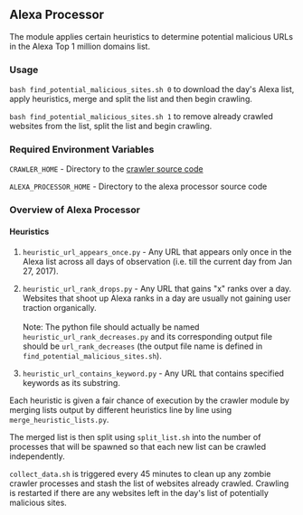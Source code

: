 ## Alexa Processor

The module applies certain heuristics to determine potential malicious URLs in the Alexa Top 1 million domains list.

### Usage
`bash find_potential_malicious_sites.sh 0` to download the day's Alexa list, apply heuristics, merge and split the list and then begin crawling.

`bash find_potential_malicious_sites.sh 1` to remove already crawled websites from the list, split the list and begin crawling.

### Required Environment Variables
`CRAWLER_HOME` - Directory to the [crawler source code](https://github.com/torcellite/gatech-cs6262-crawler)

`ALEXA_PROCESSOR_HOME` - Directory to the alexa processor source code

### Overview of Alexa Processor

#### Heuristics
1. `heuristic_url_appears_once.py` - Any URL that appears only once in the Alexa list across all days of observation (i.e. till the current day from Jan 27, 2017).

2. `heuristic_url_rank_drops.py` - Any URL that gains "x" ranks over a day. Websites that shoot up Alexa ranks in a day are usually not gaining user traction organically. <br/> <br/> Note: The python file should actually be named `heuristic_url_rank_decreases.py` and its corresponding output file should be `url_rank_decreases` (the output file name is defined in `find_potential_malicious_sites.sh`).

3. `heuristic_url_contains_keyword.py` - Any URL that contains specified keywords as its substring.

Each heuristic is given a fair chance of execution by the crawler module by merging lists output by different heuristics line by line using `merge_heuristic_lists.py`.

The merged list is then split using `split_list.sh` into the number of processes that will be spawned so that each new list can be crawled independently.

`collect_data.sh` is triggered every 45 minutes to clean up any zombie crawler processes and stash the list of websites already crawled. Crawling is restarted if there are any websites left in the day's list of potentially malicious sites.
